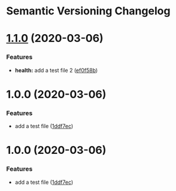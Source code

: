 # Semantic Versioning Changelog

# [1.1.0](https://github.com/joaoulian/semver-poc/compare/v1.0.0...v1.1.0) (2020-03-06)


### Features

* **health:** add a test file 2 ([ef0f58b](https://github.com/joaoulian/semver-poc/commit/ef0f58bf8e29911c0cab396c7c00f9e9fa964dda))

# 1.0.0 (2020-03-06)


### Features

* add a test file ([1ddf7ec](https://github.com/joaoulian/semver-poc/commit/1ddf7ece8f9b37d3a358ea4cf225cdaf5cab3a2d))

# 1.0.0 (2020-03-06)


### Features

* add a test file ([1ddf7ec](https://github.com/joaoulian/semver-poc/commit/1ddf7ece8f9b37d3a358ea4cf225cdaf5cab3a2d))

